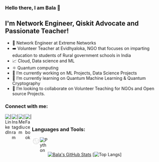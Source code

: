### Hello there, I am Bala 👋

## I'm Network Engineer, Qiskit Advocate and Passionate Teacher!
- 📐 Network Engineer at Extreme Networks
- ➡️ Volunteer Teacher at Evidhyaloka, NGO that focuses on imparting education to students of Rural government schools in India 
- 📈 Cloud, Data science and ML
- ⚛️ Quantum computing
- 🔭 I’m currently working on  ML Projects, Data Science Projects 
- 🌱 I’m currently learning on Quantum Machine Learning & Quantum Cryptography
- 👯 I’m looking to collaborate on Volunteer Teaching for NGOs and Open source Projects.  

### Connect with me:

[<img align="left" alt=" | LinkedIn" width="22px" src="https://cdn.jsdelivr.net/npm/simple-icons@v3/icons/linkedin.svg" />][linkedin]
[<img align="left" alt=" | Instagram" width="22px" src="https://cdn.jsdelivr.net/npm/simple-icons@v3/icons/instagram.svg" />][instagram]
[<img align="left" alt=" | Medium" width="22px" src="https://cdn.jsdelivr.net/npm/simple-icons@v3/icons/medium.svg" />][medium]
[<img align="left" alt=" | Facebook" width="22px" src="https://cdn.jsdelivr.net/npm/simple-icons@v3/icons/facebook.svg" />][facebook]

<br />

### Languages and Tools:

<img align="left" alt="Qiskit" width="26px" src="https://raw.githubusercontent.com/AkashGutha/Qiskit-Snippets/master/assets/qiskit.gif" />
<img align="left" alt="Python" width="26px" src="https://cdn3.iconfinder.com/data/icons/logos-and-brands-adobe/512/267_Python-512.png" />



<br />
<br />


[![Bala's GitHub Stats](https://github-readme-stats.vercel.app/api?username=bala-ceg&hide=issues&count_private=true&show_icons=true&theme=calm)](https://github.com/bala-ceg/github-readme-stats)
[![Top Langs](https://github-readme-stats.vercel.app/api/top-langs/?username=bala-ceg&layout=compact&theme=calm)]


[ibm]: https://www.ibm.com/quantum-computing/developers
[qiskit]: https://qiskit.org/
[instagram]: https://www.instagram.com/bala_ceg/
[linkedin]: https://www.linkedin.com/in/balaji-seetharaman-a90961100/
[medium]: https://bala-ceg.medium.com/
[facebook]: https://www.facebook.com/selva.balaji.102/
